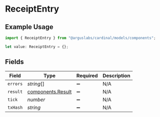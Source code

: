 # ReceiptEntry

## Example Usage

```typescript
import { ReceiptEntry } from "@arguslabs/cardinal/models/components";

let value: ReceiptEntry = {};
```

## Fields

| Field                                                  | Type                                                   | Required                                               | Description                                            |
| ------------------------------------------------------ | ------------------------------------------------------ | ------------------------------------------------------ | ------------------------------------------------------ |
| `errors`                                               | *string*[]                                             | :heavy_minus_sign:                                     | N/A                                                    |
| `result`                                               | [components.Result](../../models/components/result.md) | :heavy_minus_sign:                                     | N/A                                                    |
| `tick`                                                 | *number*                                               | :heavy_minus_sign:                                     | N/A                                                    |
| `txHash`                                               | *string*                                               | :heavy_minus_sign:                                     | N/A                                                    |
